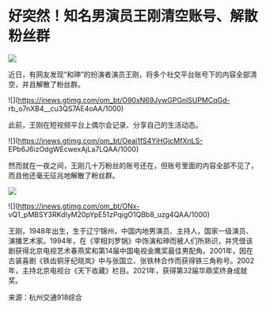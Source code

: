 # 好突然！知名男演员王刚清空账号、解散粉丝群

![](https://inews.gtimg.com/om_bt/OTcL0xM3_U8W4gYuIhPbLPpxcRDYOWMJyR5e7eLZmE39EAA/1000)

近日，有网友发现“和珅”的扮演者演员王刚，将多个社交平台账号下的内容全部清空，并且解散了粉丝群。

![](https://inews.gtimg.com/om_bt/O90xN69JywGPGnlSUPMCqGd-
rb_o7nXB4__cu3QS7AE4oAA/1000)

此前，王刚在短视频平台上偶尔会记录、分享自己的生活动态。

![](https://inews.gtimg.com/om_bt/Oeai1fS4YiHGjcMfXnLS-
EPb6J6izOdgWEcwexAjLa7LQAA/1000)

然而就在一夜之间，王刚几十万粉丝的账号还在，但账号里面的内容全部不见了，而且他还毫无征兆地解散了粉丝群。

![](https://inews.gtimg.com/om_bt/O6FJIarWhOWxCENWDRkx6PMZBhK0FyAm2F7VdgRpi-b0oAA/1000)

![](https://inews.gtimg.com/om_bt/ONx-
vQ1_pMBSY3RKdIyM20pYpE51zPqigO1QBb8_uzg4QAA/1000)

王刚，1948年出生，生于辽宁锦州，中国内地男演员、主持人，国家一级演员、演播艺术家。1994年，在《宰相刘罗锅》中饰演和珅而被人们所熟识，并凭借该剧获得北京电视艺术春燕奖和第14届中国电视金鹰奖最佳男配角。2001年，因在古装喜剧《铁齿铜牙纪晓岚》中与张国立、张铁林合作而获得铁三角称号。2002年，主持北京电视台《天下收藏》栏目。2021年，获得第32届华鼎奖终身成就奖。

来源：杭州交通918综合

